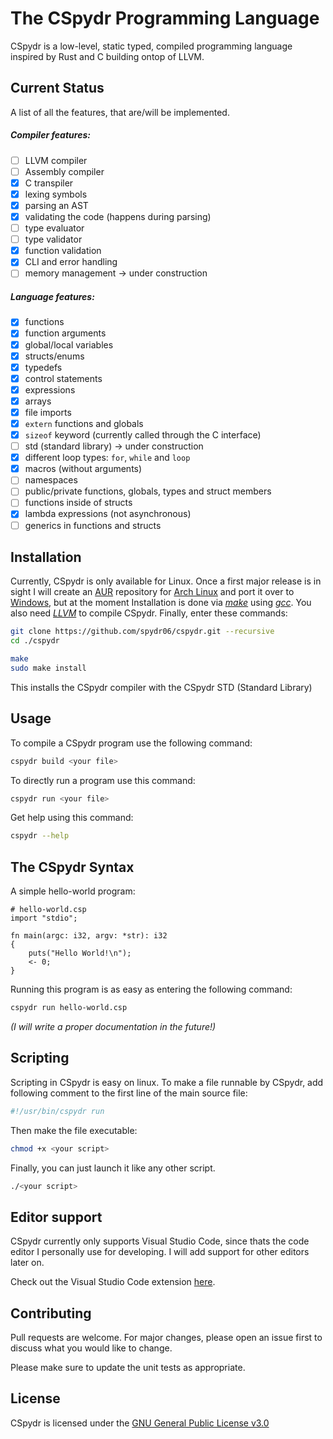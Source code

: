 # The CSpydr Programming Language

CSpydr is a low-level, static typed, compiled programming language inspired by Rust and C building ontop of LLVM. 

## Current Status
A list of all the features, that are/will be implemented.

##### Compiler features:
- [ ] LLVM compiler
- [ ] Assembly compiler
- [x] C transpiler
- [x] lexing symbols
- [x] parsing an AST
- [x] validating the code (happens during parsing)
- [ ] type evaluator
- [ ] type validator
- [x] function validation
- [x] CLI and error handling
- [ ] memory management -> under construction

##### Language features:
- [x] functions
- [x] function arguments 
- [x] global/local variables
- [x] structs/enums
- [x] typedefs
- [x] control statements
- [x] expressions
- [x] arrays
- [x] file imports
- [x] `extern` functions and globals
- [x] `sizeof` keyword (currently called through the C interface)
- [ ] std (standard library) -> under construction
- [x] different loop types: `for`, `while` and `loop`
- [x] macros (without arguments)
- [ ] namespaces
- [ ] public/private functions, globals, types and struct members
- [ ] functions inside of structs
- [x] lambda expressions (not asynchronous)
- [ ] generics in functions and structs

## Installation

Currently, CSpydr is only available for Linux. Once a first major release is in sight I will create an [AUR](https://aur.archlinux.org/) repository for [Arch Linux](https://archlinux.org/) and port it over to [Windows](https://www.microsoft.com/windows), but at the moment Installation is done via [*make*](https://www.gnu.org/software/make/) using [*gcc*](https://gcc.gnu.org/). You also need [*LLVM*](https://llvm.org/docs/GettingStarted.html) to compile CSpydr.
Finally, enter these commands:

```bash
git clone https://github.com/spydr06/cspydr.git --recursive
cd ./cspydr
```
```bash
make
sudo make install
```
This installs the CSpydr compiler with the CSpydr STD (Standard Library)

## Usage

To compile a CSpydr program use the following command:
```bash
cspydr build <your file>
```
To directly run a program use this command:
```bash
cspydr run <your file>
```

Get help using this command:
```bash
cspydr --help
```

## The CSpydr Syntax

A simple hello-world program:
```
# hello-world.csp
import "stdio";

fn main(argc: i32, argv: *str): i32
{
    puts("Hello World!\n");
    <- 0;
}
```
Running this program is as easy as entering the following command:
```bash
cspydr run hello-world.csp
```

*(I will write a proper documentation in the future!)*

## Scripting

Scripting in CSpydr is easy on linux. To make a file runnable by CSpydr, add following comment to the first line of the main source file:
```bash
#!/usr/bin/cspydr run
```
Then make the file executable:
```bash
chmod +x <your script>
```
Finally, you can just launch it like any other script.
```bash
./<your script>
```

## Editor support

CSpydr currently only supports Visual Studio Code, since thats the code editor I personally use for developing. I will add support for other editors later on.

Check out the Visual Studio Code extension [here](https://github.com/spydr06/cspydr-vscode-extension).

## Contributing
Pull requests are welcome. For major changes, please open an issue first to discuss what you would like to change.

Please make sure to update the unit tests as appropriate.

## License
CSpydr is licensed under the [GNU General Public License v3.0](https://www.gnu.org/licenses/gpl-3.0.en.html)
